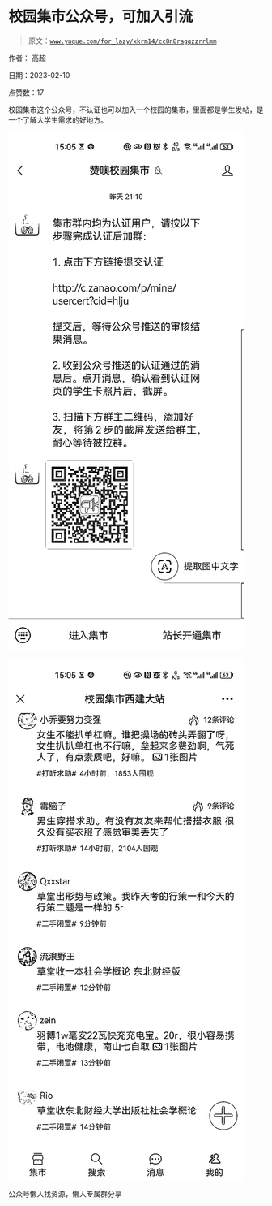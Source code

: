 # 校园集市公众号，可加入引流

> 原文：[`www.yuque.com/for_lazy/xkrm14/cc8n8ragqzzrrlmm`](https://www.yuque.com/for_lazy/xkrm14/cc8n8ragqzzrrlmm)



作者： 高超



日期：2023-02-10



点赞数：17

<ne-hole id="u98c5e04a" data-lake-id="u98c5e04a"><ne-card data-card-name="hr" data-card-type="block" id="o9PfJ" data-event-boundary="card">

校园集市这个公众号，不认证也可以加入一个校园的集市，里面都是学生发帖，是一个了解大学生需求的好地方。



<ne-card data-card-name="image" data-card-type="inline" id="MCPyZ" data-event-boundary="card">![](img/6585b0c7524f4a041e2d7ed636708664.png)</ne-card>



<ne-card data-card-name="image" data-card-type="inline" id="JOiQd" data-event-boundary="card">![](img/c61247efb6675ba51a52dacac2c17da5.png)</ne-card>

<ne-hole id="uc4544365" data-lake-id="uc4544365"><ne-card data-card-name="hr" data-card-type="block" id="O29nu" data-event-boundary="card">

公众号懒人找资源，懒人专属群分享

</ne-card></ne-hole></ne-card></ne-hole>